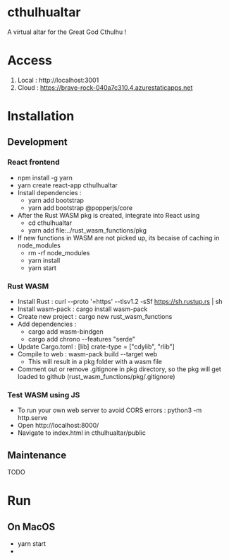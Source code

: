 # cthulhualtar
A virtual altar for the Great God Cthulhu !

# Access
1. Local : http://localhost:3001
1. Cloud : https://brave-rock-040a7c310.4.azurestaticapps.net

# Installation
## Development
### React frontend
- npm install -g yarn
- yarn create react-app cthulhualtar
- Install dependencies :
    - yarn add bootstrap
    - yarn add bootstrap @popperjs/core
- After the Rust WASM pkg is created, integrate into React using
  - cd cthulhualtar
  - yarn add file:../rust_wasm_functions/pkg
- If new functions in WASM are not picked up, its becaise of caching in node_modules
    - rm -rf node_modules
    - yarn install
    - yarn start
### Rust WASM
- Install Rust : curl --proto '=https' --tlsv1.2 -sSf https://sh.rustup.rs | sh
- Install wasm-pack : cargo install wasm-pack
- Create new project : cargo new rust_wasm_functions
- Add dependencies :
    - cargo add wasm-bindgen
    - cargo add chrono --features "serde"
- Update Cargo.toml :
    [lib]
    crate-type = ["cdylib", "rlib"]
- Compile to web : wasm-pack build --target web
    - This will result in a pkg folder with a wasm file
- Comment out or remove .gitignore in pkg directory, so the pkg will get loaded to github (rust_wasm_functions/pkg/.gitignore)
### Test WASM using JS
- To run your own web server to avoid CORS errors : python3 -m http.serve
- Open http://localhost:8000/
- Navigate to index.html in cthulhualtar/public
## Maintenance
TODO

# Run
## On MacOS
- yarn start
- 
